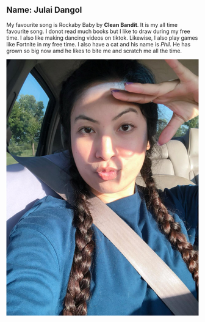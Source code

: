 ## Name: Julai Dangol
My favourite song is Rockaby Baby by **Clean Bandit**. It is my all time favourite song. I donot read much books but I like to draw during my free time. I also like making dancing videos on tiktok. Likewise, I also play games like Fortnite in my free time. I also have a cat and his name is *Phil*. He has grown so big now amd he likes to bite me and scratch me all the time.

![Julai Photo](./Julaijj.jpg)